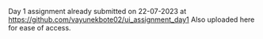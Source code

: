 Day 1 assignment already submitted on 22-07-2023 at https://github.com/vayunekbote02/ui_assignment_day1
Also uploaded here for ease of access.
